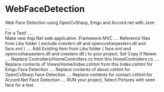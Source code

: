 # WebFaceDetection
Web Face Detection using OpenCvSharp, Emgu  and Accord.net with Json
....
<br>
For a Test!
....
<br>
Make new Asp.Net web application .Framework MVC
....
Reference files from Libs folder ( exclude cvextern.dll and opencvsharpextern.dll and face.xml )
....
Add Existing Item from Libs folder ( face.xml and opencvsharpextern.dll and cvextern.dll ) to your project, Set Copy if Newer.
....
Replace Controllers/HomeControllers.cs from this HomeControllers.cs
....
Replace contents of Views/Home/Index.cshtml from this Index.cshtml for Emgu Face Detection
....
Replace contents of about.cshtml for OpenCvSharp Face Detection
....
Replace contents for contact.cshtml for Accord.Net Face Detection
....
RUN your project, Select Pictures with seen face for a test.
